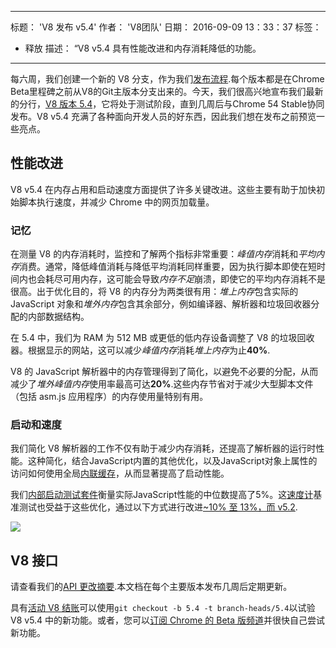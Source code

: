 ***

标题： 'V8 发布 v5.4'
作者： 'V8团队'
日期： 2016-09-09 13：33：37
标签：

*   释放
    描述： “V8 v5.4 具有性能改进和内存消耗降低的功能。

***

每六周，我们创建一个新的 V8 分支，作为我们[发布流程](/docs/release-process).每个版本都是在Chrome Beta里程碑之前从V8的Git主版本分支出来的。今天，我们很高兴地宣布我们最新的分行，[V8 版本 5.4](https://chromium.googlesource.com/v8/v8.git/+log/branch-heads/5.4)，它将处于测试阶段，直到几周后与Chrome 54 Stable协同发布。V8 v5.4 充满了各种面向开发人员的好东西，因此我们想在发布之前预览一些亮点。

## 性能改进

V8 v5.4 在内存占用和启动速度方面提供了许多关键改进。这些主要有助于加快初始脚本执行速度，并减少 Chrome 中的网页加载量。

### 记忆

在测量 V8 的内存消耗时，监控和了解两个指标非常重要：*峰值内存*消耗和*平均内存*消费。通常，降低峰值消耗与降低平均消耗同样重要，因为执行脚本即使在短时间内也会耗尽可用内存，这可能会导致*内存不足*崩溃，即使它的平均内存消耗不是很高。出于优化目的，将 V8 的内存分为两类很有用：*堆上内存*包含实际的 JavaScript 对象和*堆外内存*包含其余部分，例如编译器、解析器和垃圾回收器分配的内部数据结构。

在 5.4 中，我们为 RAM 为 512 MB 或更低的低内存设备调整了 V8 的垃圾回收器。根据显示的网站，这可以减少*峰值内存*消耗*堆上内存*为止**40%**.

V8 的 JavaScript 解析器中的内存管理得到了简化，以避免不必要的分配，从而减少了*堆外峰值内存*使用率最高可达**20%**.这些内存节省对于减少大型脚本文件（包括 asm.js 应用程序）的内存使用量特别有用。

### 启动和速度

我们简化 V8 解析器的工作不仅有助于减少内存消耗，还提高了解析器的运行时性能。这种简化，结合JavaScript内置的其他优化，以及JavaScript对象上属性的访问如何使用全局[内联缓存](https://en.wikipedia.org/wiki/Inline_caching)，从而显著提高了启动性能。

我们[内部启动测试套件](https://www.youtube.com/watch?v=xCx4uC7mn6Y)衡量实际JavaScript性能的中位数提高了5%。这[速度计](http://browserbench.org/Speedometer/)基准测试也受益于这些优化，通过以下方式进行改进[~10% 至 13%，而 v5.2](https://chromeperf.appspot.com/report?sid=f5414b72e864ffaa4fd4291fa74bf3fd7708118ba534187d36113d8af5772c86\&start_rev=393766\&end_rev=416239).

![](../_img/v8-release-54/speedometer.png)

## V8 接口

请查看我们的[API 更改摘要](https://docs.google.com/document/d/1g8JFi8T_oAE\_7uAri7Njtig7fKaPDfotU6huOa1alds/edit).本文档在每个主要版本发布几周后定期更新。

具有[活动 V8 结账](/docs/source-code#using-git)可以使用`git checkout -b 5.4 -t branch-heads/5.4`以试验 V8 v5.4 中的新功能。或者，您可以[订阅 Chrome 的 Beta 版频道](https://www.google.com/chrome/browser/beta.html)并很快自己尝试新功能。
